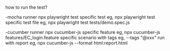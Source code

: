 how to run the test?

-mocha runner
npx playwright test
specific test eg, npx playwright test
specific test file eg, npx playwright test tests/demo.spec.js

-cucumber runner
npx cucumber-js 
specific feature eg, npx cucumber-js features/EC_login.feature
specific scenario with tags eg, --tags "@xxx"
run with report  eg, npx cucumber-js --format html:report.html
